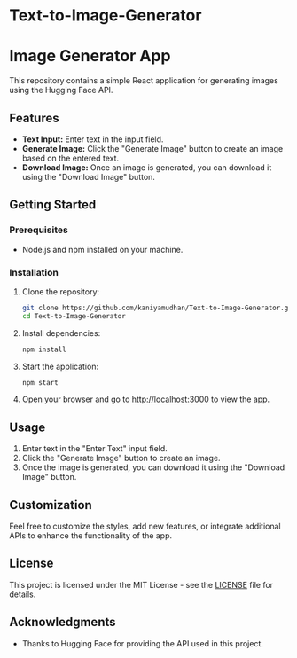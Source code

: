 # Text-to-Image-Generator
# Image Generator App

This repository contains a simple React application for generating images using the Hugging Face API.

## Features

- **Text Input:** Enter text in the input field.
- **Generate Image:** Click the "Generate Image" button to create an image based on the entered text.
- **Download Image:** Once an image is generated, you can download it using the "Download Image" button.

## Getting Started

### Prerequisites

- Node.js and npm installed on your machine.

### Installation

1. Clone the repository:

    ```bash
    git clone https://github.com/kaniyamudhan/Text-to-Image-Generator.git
    cd Text-to-Image-Generator
    ```

2. Install dependencies:

    ```bash
    npm install
    ```

3. Start the application:

    ```bash
    npm start
    ```

4. Open your browser and go to [http://localhost:3000](http://localhost:3000) to view the app.

## Usage

1. Enter text in the "Enter Text" input field.
2. Click the "Generate Image" button to create an image.
3. Once the image is generated, you can download it using the "Download Image" button.

## Customization

Feel free to customize the styles, add new features, or integrate additional APIs to enhance the functionality of the app.

## License

This project is licensed under the MIT License - see the [LICENSE](LICENSE) file for details.

## Acknowledgments

- Thanks to Hugging Face for providing the API used in this project.

